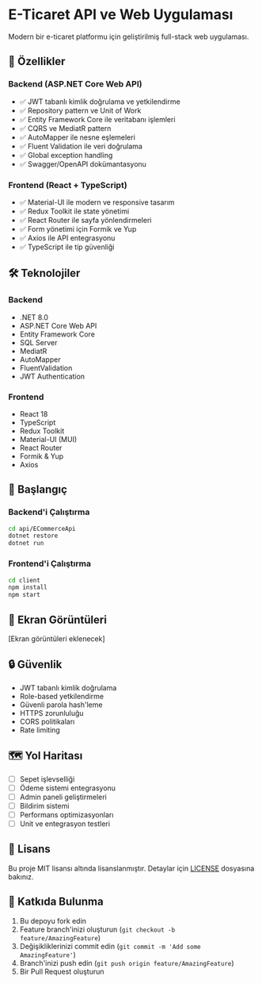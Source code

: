 # E-Ticaret API ve Web Uygulaması

Modern bir e-ticaret platformu için geliştirilmiş full-stack web uygulaması.

## 🚀 Özellikler

### Backend (ASP.NET Core Web API)
- ✅ JWT tabanlı kimlik doğrulama ve yetkilendirme
- ✅ Repository pattern ve Unit of Work
- ✅ Entity Framework Core ile veritabanı işlemleri
- ✅ CQRS ve MediatR pattern
- ✅ AutoMapper ile nesne eşlemeleri
- ✅ Fluent Validation ile veri doğrulama
- ✅ Global exception handling
- ✅ Swagger/OpenAPI dokümantasyonu

### Frontend (React + TypeScript)
- ✅ Material-UI ile modern ve responsive tasarım
- ✅ Redux Toolkit ile state yönetimi
- ✅ React Router ile sayfa yönlendirmeleri
- ✅ Form yönetimi için Formik ve Yup
- ✅ Axios ile API entegrasyonu
- ✅ TypeScript ile tip güvenliği

## 🛠️ Teknolojiler

### Backend
- .NET 8.0
- ASP.NET Core Web API
- Entity Framework Core
- SQL Server
- MediatR
- AutoMapper
- FluentValidation
- JWT Authentication

### Frontend
- React 18
- TypeScript
- Redux Toolkit
- Material-UI (MUI)
- React Router
- Formik & Yup
- Axios

## 🚦 Başlangıç

### Backend'i Çalıştırma
```bash
cd api/ECommerceApi
dotnet restore
dotnet run
```

### Frontend'i Çalıştırma
```bash
cd client
npm install
npm start
```

## 📱 Ekran Görüntüleri

[Ekran görüntüleri eklenecek]

## 🔒 Güvenlik

- JWT tabanlı kimlik doğrulama
- Role-based yetkilendirme
- Güvenli parola hash'leme
- HTTPS zorunluluğu
- CORS politikaları
- Rate limiting

## 🗺️ Yol Haritası

- [ ] Sepet işlevselliği
- [ ] Ödeme sistemi entegrasyonu
- [ ] Admin paneli geliştirmeleri
- [ ] Bildirim sistemi
- [ ] Performans optimizasyonları
- [ ] Unit ve entegrasyon testleri

## 📄 Lisans

Bu proje MIT lisansı altında lisanslanmıştır. Detaylar için [LICENSE](LICENSE) dosyasına bakınız.

## 👥 Katkıda Bulunma

1. Bu depoyu fork edin
2. Feature branch'inizi oluşturun (`git checkout -b feature/AmazingFeature`)
3. Değişikliklerinizi commit edin (`git commit -m 'Add some AmazingFeature'`)
4. Branch'inizi push edin (`git push origin feature/AmazingFeature`)
5. Bir Pull Request oluşturun 